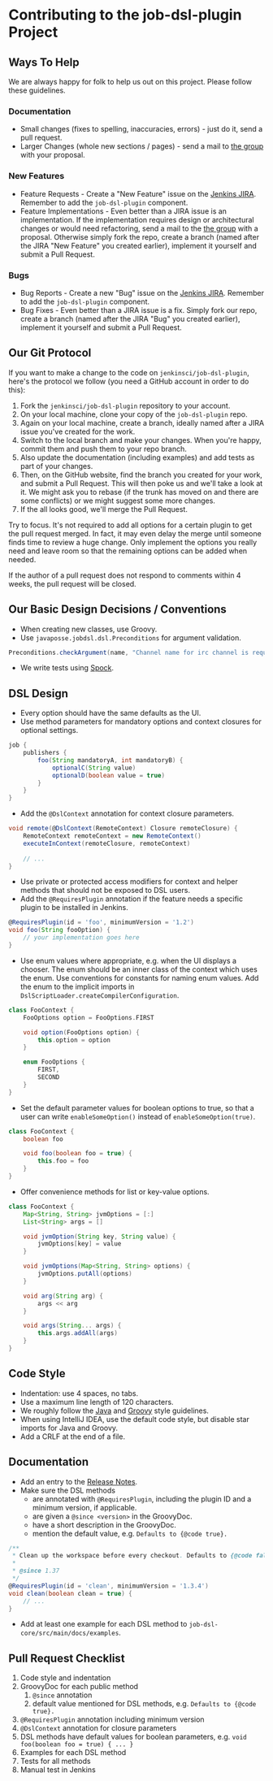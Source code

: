 # Contributing to the job-dsl-plugin Project

## Ways To Help

We are always happy for folk to help us out on this project. Please follow these guidelines.

### Documentation

* Small changes (fixes to spelling, inaccuracies, errors) - just do it, send a pull request.
* Larger Changes (whole new sections / pages) - send a mail to
  [the group](https://groups.google.com/forum/?fromgroups#!forum/job-dsl-plugin) with your proposal.
    
### New Features

* Feature Requests - Create a "New Feature" issue on the
  [Jenkins JIRA](https://issues.jenkins-ci.org/browse/JENKINS/component/16720/). Remember to add the `job-dsl-plugin`
  component.
* Feature Implementations - Even better than a JIRA issue is an implementation. If the implementation requires design
  or architectural changes or would need refactoring, send a mail to the
  [the group](https://groups.google.com/forum/?fromgroups#!forum/job-dsl-plugin) with a proposal. Otherwise simply fork
  the repo, create a branch (named after the JIRA "New Feature" you created earlier), implement it yourself and submit a
  Pull Request.
    
### Bugs

* Bug Reports - Create a new "Bug" issue on the
  [Jenkins JIRA](https://issues.jenkins-ci.org/browse/JENKINS/component/16720/). Remember to add the `job-dsl-plugin`
  component.
* Bug Fixes - Even better than a JIRA issue is a fix. Simply fork our repo, create a branch (named after the JIRA "Bug"
  you created earlier), implement it yourself and submit a Pull Request.

## Our Git Protocol

If you want to make a change to the code on `jenkinsci/job-dsl-plugin`, here's the protocol we follow (you need a
GitHub account in order to do this):

1. Fork the `jenkinsci/job-dsl-plugin` repository to your account.
2. On your local machine, clone your copy of the `job-dsl-plugin` repo.
3. Again on your local machine, create a branch, ideally named after a JIRA issue you've created for the work.
4. Switch to the local branch and make your changes. When you're happy, commit them and push them to your repo branch.
5. Also update the documentation (including examples) and add tests as part of your changes.
6. Then, on the GitHub website, find the branch you created for your work, and submit a Pull Request. This will then
   poke us and we'll take a look at it. We might ask you to rebase (if the trunk has moved on and there are some
   conflicts) or we might suggest some more changes.
7. If the all looks good, we'll merge the Pull Request.

Try to focus. It's not required to add all options for a certain plugin to get the pull request merged. In fact, it may
even delay the merge until someone finds time to review a huge change. Only implement the options you really need and
leave room so that the remaining options can be added when needed.

If the author of a pull request does not respond to comments within 4 weeks, the pull request will be closed. 

## Our Basic Design Decisions / Conventions

* When creating new classes, use Groovy.
* Use `javaposse.jobdsl.dsl.Preconditions` for argument validation.

```groovy
Preconditions.checkArgument(name, "Channel name for irc channel is required!")
```

* We write tests using [Spock](http://spockframework.org).

## DSL Design

* Every option should have the same defaults as the UI.
* Use method parameters for mandatory options and context closures for optional settings.

```groovy
job {
    publishers {
        foo(String mandatoryA, int mandatoryB) {
            optionalC(String value)
            optionalD(boolean value = true)
        }
    }
}
```

* Add the `@DslContext` annotation for context closure parameters.

```groovy
void remote(@DslContext(RemoteContext) Closure remoteClosure) {
    RemoteContext remoteContext = new RemoteContext()
    executeInContext(remoteClosure, remoteContext)
    
    // ...
}
```

* Use private or protected access modifiers for context and helper methods that should not be exposed to DSL users.
* Add the `@RequiresPlugin` annotation if the feature needs a specific plugin to be installed in Jenkins.

```groovy
@RequiresPlugin(id = 'foo', minimumVersion = '1.2')
void foo(String fooOption) {
    // your implementation goes here
}
```

* Use enum values where appropriate, e.g. when the UI displays a chooser. The enum should be an inner class of the
  context which uses the enum. Use conventions for constants for naming enum values. Add the enum to the implicit
  imports in `DslScriptLoader.createCompilerConfiguration`.

```groovy
class FooContext {
    FooOptions option = FooOptions.FIRST

    void option(FooOptions option) {
        this.option = option
    }

    enum FooOptions {
        FIRST,
        SECOND
    }
}
```

* Set the default parameter values for boolean options to true, so that a user can write `enableSomeOption()` instead
  of `enableSomeOption(true)`.

```groovy
class FooContext {
    boolean foo

    void foo(boolean foo = true) {
        this.foo = foo
    }
}
```

* Offer convenience methods for list or key-value options.

```groovy
class FooContext {
    Map<String, String> jvmOptions = [:]
    List<String> args = []

    void jvmOption(String key, String value) {
        jvmOptions[key] = value
    }

    void jvmOptions(Map<String, String> options) {
        jvmOptions.putAll(options)
    }

    void arg(String arg) {
        args << arg
    }

    void args(String... args) {
        this.args.addAll(args)
    }
}
```

## Code Style

* Indentation: use 4 spaces, no tabs.
* Use a maximum line length of 120 characters.
* We roughly follow the [Java](http://www.oracle.com/technetwork/java/javase/documentation/codeconvtoc-136057.html) and
  [Groovy](http://groovy-lang.org/style-guide.html) style
  guidelines.
* When using IntelliJ IDEA, use the default code style, but disable star imports for Java and Groovy.
* Add a CRLF at the end of a file.

## Documentation

* Add an entry to the [Release Notes](docs/Home.md#release-notes).
* Make sure the DSL methods
   * are annotated with `@RequiresPlugin`, including the plugin ID and a minimum version, if applicable.
   * are given a `@since <version>` in the GroovyDoc.
   * have a short description in the GroovyDoc.
   * mention the default value, e.g. `Defaults to {@code true}.`

```groovy
/**
 * Clean up the workspace before every checkout. Defaults to {@code false}.
 *
 * @since 1.37
 */
@RequiresPlugin(id = 'clean', minimumVersion = '1.3.4')
void clean(boolean clean = true) {
    // ...
}
```

* Add at least one example for each DSL method to `job-dsl-core/src/main/docs/examples`.

## Pull Request Checklist

1. Code style and indentation
2. GroovyDoc for each public method
    1. `@since` annotation
    2. default value mentioned for DSL methods, e.g. `Defaults to {@code true}.`
3. `@RequiresPlugin` annotation including minimum version
4. `@DslContext` annotation for closure parameters
5. DSL methods have default values for boolean parameters, e.g. `void foo(boolean foo = true) { ... }`
6. Examples for each DSL method
7. Tests for all methods
8. Manual test in Jenkins
